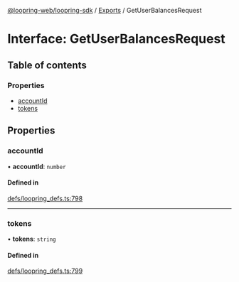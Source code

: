 [@loopring-web/loopring-sdk](../README.md) / [Exports](../modules.md) / GetUserBalancesRequest

# Interface: GetUserBalancesRequest

## Table of contents

### Properties

- [accountId](GetUserBalancesRequest.md#accountid)
- [tokens](GetUserBalancesRequest.md#tokens)

## Properties

### accountId

• **accountId**: `number`

#### Defined in

[defs/loopring_defs.ts:798](https://github.com/Loopring/loopring_sdk/blob/edf273a/src/defs/loopring_defs.ts#L798)

___

### tokens

• **tokens**: `string`

#### Defined in

[defs/loopring_defs.ts:799](https://github.com/Loopring/loopring_sdk/blob/edf273a/src/defs/loopring_defs.ts#L799)

